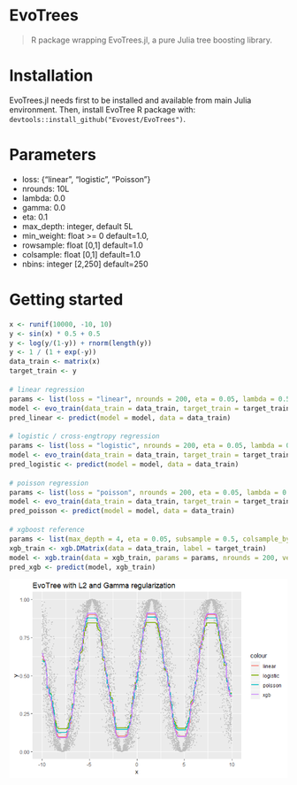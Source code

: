 EvoTrees
================

> R package wrapping EvoTrees.jl, a pure Julia tree boosting library.

# Installation

EvoTrees.jl needs first to be installed and available from main Julia
environment. Then, install EvoTree R package with:
`devtools::install_github("Evovest/EvoTrees")`.

# Parameters

  - loss: {“linear”, “logistic”, “Poisson”}
  - nrounds: 10L
  - lambda: 0.0
  - gamma: 0.0
  - eta: 0.1
  - max\_depth: integer, default 5L
  - min\_weight: float \>= 0 default=1.0,
  - rowsample: float \[0,1\] default=1.0
  - colsample: float \[0,1\] default=1.0
  - nbins: integer \[2,250\] default=250

# Getting started

``` r
x <- runif(10000, -10, 10)
y <- sin(x) * 0.5 + 0.5
y <- log(y/(1-y)) + rnorm(length(y))
y <- 1 / (1 + exp(-y))
data_train <- matrix(x)
target_train <- y

# linear regression
params <- list(loss = "linear", nrounds = 200, eta = 0.05, lambda = 0.5, gamma = 0.5, max_depth = 5, min_weight = 1, rowsample = 0.5, colsample = 1)
model <- evo_train(data_train = data_train, target_train = target_train, params = params, metric = as.symbol("mse"))
pred_linear <- predict(model = model, data = data_train)

# logistic / cross-engtropy regression
params <- list(loss = "logistic", nrounds = 200, eta = 0.05, lambda = 0.5, gamma = 0.5, max_depth = 5, min_weight = 1, rowsample = 0.5, colsample = 1)
model <- evo_train(data_train = data_train, target_train = target_train, params = params, metric = as.symbol("logloss"))
pred_logistic <- predict(model = model, data = data_train)

# poisson regression
params <- list(loss = "poisson", nrounds = 200, eta = 0.05, lambda = 0.5, gamma = 0.5, max_depth = 5, min_weight = 1, rowsample = 0.5, colsample = 1)
model <- evo_train(data_train = data_train, target_train = target_train, params = params, metric = as.symbol("none"))
pred_poisson <- predict(model = model, data = data_train)

# xgboost reference
params <- list(max_depth = 4, eta = 0.05, subsample = 0.5, colsample_bytree = 1.0, min_child_weight = 1, lambda = 1, alpha = 0, gamma = 1.0, tree_method = "exact", objective = "reg:linear", eval_metric = "rmse")
xgb_train <- xgb.DMatrix(data = data_train, label = target_train)
model <- xgb.train(data = xgb_train, params = params, nrounds = 200, verbose = 1, print_every_n = 10L, early_stopping_rounds = NULL)
pred_xgb <- predict(model, xgb_train)
```

![](README_files/figure-gfm/unnamed-chunk-2-1.png)<!-- -->
